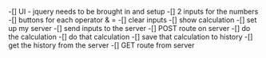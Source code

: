 -[] UI - jquery needs to be brought in and setup
 -[] 2 inputs for the numbers
 -[] buttons for each operator & = 
 -[] clear inputs
 -[] show calculation
 -[] set up my server
-[] send inputs to the server
-[] POST route on server
-[] do the calculation
-[] do that calculation
-[] save that calculation to history
-[] get the history from the server
-[] GET route from server